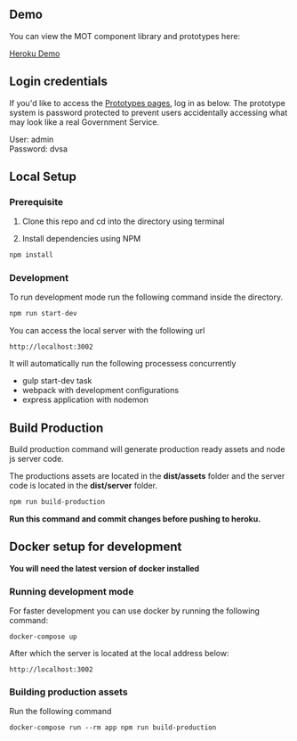 ## Demo

You can view the MOT component library and prototypes here:

[Heroku Demo](https://dvsa-front-end.herokuapp.com/)

## Login credentials

If you'd like to access the [Prototypes pages](https://dvsa-front-end.herokuapp.com/prototpes), log in as below.
The prototype system is password protected to prevent users accidentally accessing what may look like a real Government Service.

User: admin  
Password: dvsa  


## Local Setup

### Prerequisite

1. Clone this repo and cd into the directory using terminal

2. Install dependencies using NPM

```javascript
npm install
```

### Development

To run development mode run the following command inside the directory.

```javascript
npm run start-dev
```

You can access the local server with the following url

```
http://localhost:3002
```

It will automatically run the following processess concurrently

* gulp start-dev task
* webpack with development configurations
* express application with nodemon


## Build Production

Build production command will generate production ready assets and node js server code.

The productions assets are located in the **dist/assets** folder and the server code is located in the **dist/server** folder.

```javascript
npm run build-production
```

**Run this command and commit changes before pushing to heroku.**

## Docker setup for development

**You will need the latest version of docker installed**

### Running development mode

For faster development you can use docker by running the following command:

```
docker-compose up
```

After which the server is located at the local address below:

```
http://localhost:3002
```

### Building production assets

Run the following command

```
docker-compose run --rm app npm run build-production
```
